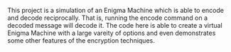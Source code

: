 This project is a simulation of an Enigma Machine which is able to encode and decode reciprocally. That is, running the
encode command on a decoded message will decode it. The code here is able to create a virtual Enigma Machine with a large vareity of
options and even demonstrates some other features of the encryption techniques.
